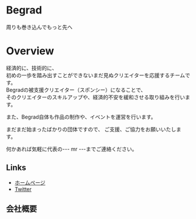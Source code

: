 # Begrad

周りも巻き込んでもっと先へ

# Overview

経済的に、技術的に、<br>
初めの一歩を踏み出すことができないまだ見ぬクリエイターを応援するチームです。<br>
Begradの被支援クリエイター（スポンシー）になることで、<br>
そのクリエイターのスキルアップや、経済的不安を緩和させる取り組みを行います。<br>

また、Begrad自体も作品の制作や、イベントを運営を行います。

まだまだ始まったばかりの団体ですので、
ご支援、ご協力をお願いいたします。

何かあれば気軽に代表の--- mr ---までご連絡ください。

## Links

* [ホームページ](https://begrad-official.studio.site)
* [Twitter](https://twitter.com/BegradOfficial)

## 会社概要
